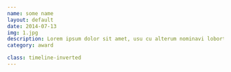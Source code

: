 ```yaml
---
name: some name
layout: default
date: 2014-07-13
img: 1.jpg
description: Lorem ipsum dolor sit amet, usu cu alterum nominavi lobortis. At duo novum diceret. Tantas apeirian vix et, usu sanctus postulant inciderint ut, populo diceret necessitatibus in vim. Cu eum dicam feugiat noluisse.
category: award

class: timeline-inverted
---
```

